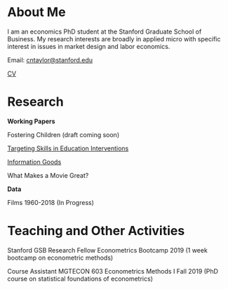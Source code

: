 # About Me

I am an economics PhD student at the Stanford Graduate School of Business. My research interests are broadly in applied micro with specific interest in issues in market design and labor economics.

Email: <cntaylor@stanford.edu>

[CV](./pdfs/cntaylor_cv_2019.pdf)

# Research

**Working Papers**

Fostering Children (draft coming soon)

[Targeting Skills in Education Interventions](./pdfs/educ.pdf)

[Information Goods](./pdfs/info.pdf)

What Makes a Movie Great?


**Data**

Films 1960-2018 (In Progress)

# Teaching and Other Activities

Stanford GSB Research Fellow Econometrics Bootcamp 2019 (1 week bootcamp on econometric methods)

Course Assistant MGTECON 603 Econometrics Methods I Fall 2019 (PhD course on statistical foundations of econometrics)
